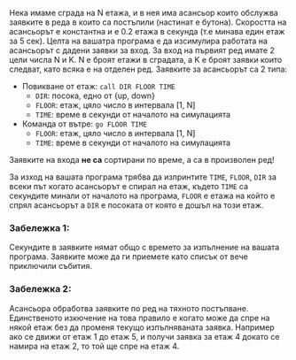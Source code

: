 Нека имаме сграда на N етажа, и в нея има асансьор които обслужва заявките в реда в които са постъпили (настинат е бутона).
Скоростта на асансьорът е константна и е 0.2 етажа в секунда (т.е минава един етаж за 5 сек).
Целта на вашатра програма е да изсимулира работата на асансьорът с дадени заявки за вход.
За вход на първият ред имате 2 цели числа N и K. N е броят етажи в сградата, а K е броят заявки които следват,
като всяка е на отделен ред. Заявките за асансьорът са 2 типа:

 - Повикване от етаж: ```call DIR FLOOR TIME```
    - ```DIR```: посока, едно от {up, down}
    - ```FLOOR```: етаж, цяло число в интервала [1, N]
    - ```TIME```: време в секунди от началото на симулацията
 - Команда от вътре: ```go FLOOR TIME```
    - ```FLOOR```: етаж, цяло число в интервала [1, N]
    - ```TIME```: време в секунди от началото на симулацията

Заявките на входа **не са** сортирани по време, а са в произволен ред!

За изход на вашата програма трябва да изпринтите ```TIME```, ```FLOOR```, ```DIR``` за всеки път когато асансьорът е спирал на етаж,
където ```TIME``` са секундите минали от началото на програма, ```FLOOR``` е етажа на който е спрял асансьорът а ```DIR``` е
посоката от която е дошъл на този етаж.

### Забележка 1:
Секундите в заявките нямат общо с времето за изпълнение на вашата програма. Заявките може да ги приемете като
списък от вече приключили събития.
### Забележка 2:
Асансьора обработва заявките по ред на тяхното постъпване. Единственото изкючение на това правило е когато може да спре на някой етаж без да променя текущо изпълняваната заявка. Например ако се движи от етаж 1 до етаж 5, и получи заявка за етаж 4 докато се намира на етаж 2, то той ще спре на етаж 4.